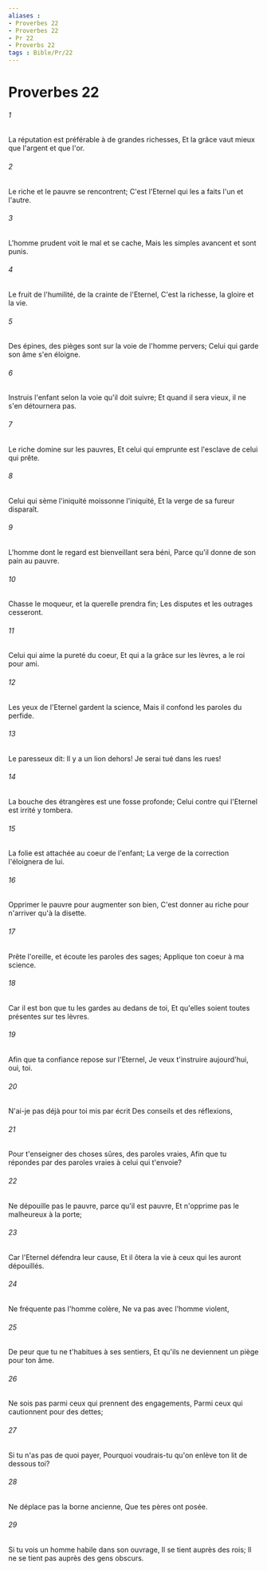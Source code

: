 ```yaml
---
aliases : 
- Proverbes 22
- Proverbes 22
- Pr 22
- Proverbs 22
tags : Bible/Pr/22
---
```


# Proverbes 22

###### 1
La réputation est préférable à de grandes richesses, Et la grâce vaut mieux que l'argent et que l'or.
###### 2
Le riche et le pauvre se rencontrent; C'est l'Eternel qui les a faits l'un et l'autre.
###### 3
L'homme prudent voit le mal et se cache, Mais les simples avancent et sont punis.
###### 4
Le fruit de l'humilité, de la crainte de l'Eternel, C'est la richesse, la gloire et la vie.
###### 5
Des épines, des pièges sont sur la voie de l'homme pervers; Celui qui garde son âme s'en éloigne.
###### 6
Instruis l'enfant selon la voie qu'il doit suivre; Et quand il sera vieux, il ne s'en détournera pas.
###### 7
Le riche domine sur les pauvres, Et celui qui emprunte est l'esclave de celui qui prête.
###### 8
Celui qui sème l'iniquité moissonne l'iniquité, Et la verge de sa fureur disparaît.
###### 9
L'homme dont le regard est bienveillant sera béni, Parce qu'il donne de son pain au pauvre.
###### 10
Chasse le moqueur, et la querelle prendra fin; Les disputes et les outrages cesseront.
###### 11
Celui qui aime la pureté du coeur, Et qui a la grâce sur les lèvres, a le roi pour ami.
###### 12
Les yeux de l'Eternel gardent la science, Mais il confond les paroles du perfide.
###### 13
Le paresseux dit: Il y a un lion dehors! Je serai tué dans les rues!
###### 14
La bouche des étrangères est une fosse profonde; Celui contre qui l'Eternel est irrité y tombera.
###### 15
La folie est attachée au coeur de l'enfant; La verge de la correction l'éloignera de lui.
###### 16
Opprimer le pauvre pour augmenter son bien, C'est donner au riche pour n'arriver qu'à la disette.
###### 17
Prête l'oreille, et écoute les paroles des sages; Applique ton coeur à ma science.
###### 18
Car il est bon que tu les gardes au dedans de toi, Et qu'elles soient toutes présentes sur tes lèvres.
###### 19
Afin que ta confiance repose sur l'Eternel, Je veux t'instruire aujourd'hui, oui, toi.
###### 20
N'ai-je pas déjà pour toi mis par écrit Des conseils et des réflexions,
###### 21
Pour t'enseigner des choses sûres, des paroles vraies, Afin que tu répondes par des paroles vraies à celui qui t'envoie?
###### 22
Ne dépouille pas le pauvre, parce qu'il est pauvre, Et n'opprime pas le malheureux à la porte;
###### 23
Car l'Eternel défendra leur cause, Et il ôtera la vie à ceux qui les auront dépouillés.
###### 24
Ne fréquente pas l'homme colère, Ne va pas avec l'homme violent,
###### 25
De peur que tu ne t'habitues à ses sentiers, Et qu'ils ne deviennent un piège pour ton âme.
###### 26
Ne sois pas parmi ceux qui prennent des engagements, Parmi ceux qui cautionnent pour des dettes;
###### 27
Si tu n'as pas de quoi payer, Pourquoi voudrais-tu qu'on enlève ton lit de dessous toi?
###### 28
Ne déplace pas la borne ancienne, Que tes pères ont posée.
###### 29
Si tu vois un homme habile dans son ouvrage, Il se tient auprès des rois; Il ne se tient pas auprès des gens obscurs.
